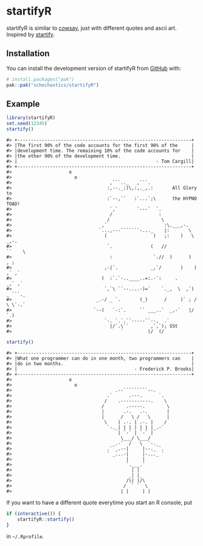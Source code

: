 
<!-- README.md is generated from README.Rmd. Please edit that file -->

# startifyR

<!-- badges: start -->
<!-- badges: end -->

startifyR is similar to [cowsay](https://github.com/sckott/cowsay), just
with different quotes and ascii art.  
Inspired by
[startify](https://blog.merlinsbeard.ai/how-to-show-an-ascii-art-welcome-screen-at-the-top-of-the-vim-terminal/).

## Installation

You can install the development version of startifyR from
[GitHub](https://github.com/) with:

``` r
# install.packages("pak")
pak::pak("schochastics/startifyR")
```

## Example

``` r
library(startifyR)
set.seed(12345)
startify()
```

    #> +----------------------------------------------------------------+
    #> |The first 90% of the code accounts for the first 90% of the     |
    #> |development time. The remaining 10% of the code accounts for    |
    #> |the other 90% of the development time.                          |
    #> |                                                   - Tom Cargill|
    #> +----------------------------------------------------------------+
    #>                     o
    #>                       o
    #>                                    ,```.._   ,```.
    #>                                   :,--._:)\,:,._,.:       All Glory to
    #>                                   :`--,``   :`...`;\      the HYPNO TOAD!
    #>                                    `,`       `---`  `.
    #>                                    /                 :
    #>                                   /                   \
    #>                                 ,`                     :\.___,-.
    #>                                `...,---```````-..._    |:       \
    #>                                  (                 )   ;:    )   \  _,-.
    #>                                   `.              (   //          ``    \
    #>                                    :               `.//  )      )     , ;
    #>                                  ,-|`.            _,`/       )    ) ,` ,`
    #>                                 (  :`.`-..____..=:.-`:     .     _,` ,`
    #>                                  `,`\ ``--....-)=`    `._,  \  ,`) _ ```._
    #>                               _.-/ _ `.       (_)      /     )` ; / \ \`-.`
    #>                              `--(   `-:`.     `` ___..`  _,-`   |/   `.)
    #>                                  `-. `.`.``-----``--,  .`
    #>                                    |/`.\``        ,`,`); SSt
    #>                                        `         (/  (/

``` r
startify()
```

    #> +----------------------------------------------------------------+
    #> |What one programmer can do in one month, two programmers can    |
    #> |do in two months.                                               |
    #> |                                           - Frederick P. Brooks|
    #> +----------------------------------------------------------------+
    #>                     o
    #>                       o
    #>                                      .--`````````--.
    #>                                   .`      .---.      `.
    #>                                  /    .-----------.    \
    #>                                 /        .-----.        \
    #>                                 |       .-.   .-.       |
    #>                                 |      /   \ /   \      |
    #>                                  \    | .-. | .-. |    /
    #>                                   `-._| | | | | | |_.-`
    #>                                       | `-` | `-` |
    #>                                        \___/ \___/
    #>                                     _.-`  /   \  `-._
    #>                                   .` _.--|     |--._ `.
    #>                                   ` _...-|     |-..._ `
    #>                                          |     |
    #>                                          `.___.`
    #>                                            | |
    #>                                           _| |_
    #>                                          /\( )/\
    #>                                         /  ` `  \
    #>                                        | |     | |

If you want to have a different quote everytime you start an R console,
put

``` r
if (interactive()) {
    startifyR::startify()
}
```

in `~/.Rprofile`.
